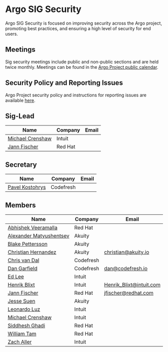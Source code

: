 # Argo SIG Security

Argo SIG Security is focused on improving security across the Argo project, promoting best practices, and ensuring a high level of security for end users.

## Meetings
Sig security meetings include public and non-public sections and are held twice monthly. Meetings can be found in the [Argo Project public calendar](https://calendar.google.com/calendar/embed?src=argoproj%40gmail.com).

## Security Policy and Reporting Issues
Argo Project security policy and instructions for reporting issues are available [here](https://github.com/argoproj/argoproj/blob/master/SECURITY.md).

## Sig-Lead
| Name                                                    | Company   | Email                       |
|---------------------------------------------------------|-----------|-----------------------------|
| [Michael Crenshaw](https://github.com/crenshaw-dev)     | Intuit    |                             |
| [Jann Fischer](https://github.com/jannfis)              | Red Hat   |                             |

## Secretary
| Name                                                    | Company   | Email                       |
|---------------------------------------------------------|-----------|-----------------------------|
| [Pavel Kostohrys](https://github.com/pasha-codefresh)   | Codefresh |                             |

## Members
| Name                                                    | Company   | Email                       |
|---------------------------------------------------------|-----------|-----------------------------|
| [Abhishek Veeramalla](https://github.com/iam-veermalla) | Red Hat   |                             |
| [Alexander Matyushentsev](https://github.com/alexmt)    | Akuity    |                             |
| [Blake Pettersson](https://github.com/blakepettersson)  | Akuity    |                             |
| [Christian Hernandez](https://github.com/christianh814) | Akuity    | christian@akuity.io         |
| [Chris van Dal](https://github.com/cvandal)             | Codefresh |                             |
| [Dan Garfield](https://github.com/todaywasawesome)      | Codefresh | dan@codefresh.io            |
| [Ed Lee](https://github.com/edlee2121)                  | Intuit    |                             |
| [Henrik Blixt](https://github.com/hblixt)               | Intuit    | Henrik_Blixt@intuit.com     |
| [Jann Fischer](https://github.com/jannfis)              | Red Hat   | jfischer@redhat.com         |
| [Jesse Suen](https://github.com/jessesuen)              | Akuity    |                             |
| [Leonardo Luz](https://github.com/leoluz)               | Intuit    |                             |
| [Michael Crenshaw](https://github.com/crenshaw-dev)     | Intuit    |                             | 
| [Siddhesh Ghadi](https://github.com/svghadi)            | Red Hat   |                             |
| [William Tam](https://github.com/wtam2018)              | Red Hat   |                             |
| [Zach Aller](https://github.com/zachaller)              | Intuit    |                             |
